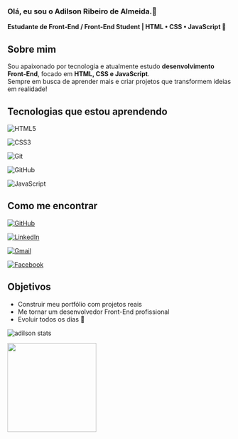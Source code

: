 ### Olá, eu sou o Adilson Ribeiro de Almeida.👋
**Estudante de Front-End / Front-End Student | HTML • CSS • JavaScript 🚀**

## Sobre mim
Sou apaixonado por tecnologia e atualmente estudo **desenvolvimento Front-End**, focado em **HTML, CSS e JavaScript**.  
Sempre em busca de aprender mais e criar projetos que transformem ideias em realidade!  

## Tecnologias que estou aprendendo

![HTML5](https://img.shields.io/badge/HTML5-E34F26?style=for-the-badge&logo=html5&logoColor=white)

![CSS3](https://img.shields.io/badge/CSS3-1572B6?style=for-the-badge&logo=css3&logoColor=white)

![Git](https://img.shields.io/badge/Git-F05032?style=for-the-badge&logo=git&logoColor=white)

![GitHub](https://img.shields.io/badge/GitHub-000?style=for-the-badge&logo=github&logoColor=white)

![JavaScript](https://img.shields.io/badge/JavaScript-F7DF1E?style=for-the-badge&logo=javascript&logoColor=black)

## Como me encontrar
[![GitHub](https://img.shields.io/badge/GitHub-000?style=for-the-badge&logo=github&logoColor=white)](https://github.com/adilsonribeiroalmeida)

[![LinkedIn](https://img.shields.io/badge/LinkedIn-0077B5?style=for-the-badge&logo=linkedin&logoColor=white)](https://www.linkedin.com)

[![Gmail](https://img.shields.io/badge/Email-D14836?style=for-the-badge&logo=gmail&logoColor=white)](mailto:adilsontrassi@gmail.com)

[![Facebook](https://img.shields.io/badge/Facebook-1877F2?style=for-the-badge&logo=facebook&logoColor=white)](https://www.facebook.com/[seuusuario](https://www.facebook.com/adilson.ribeirodealmeida.796?rdid=vgkTgZCuxgCL1CMl&share_url=https%3A%2F%2Fwww.facebook.com%2Fshare%2F1ZNZjTLgm2%2F#))


## Objetivos
- Construir meu portfólio com projetos reais  
- Me tornar um desenvolvedor Front-End profissional  
- Evoluir todos os dias 🚀



![adilson stats](https://github-readme-stats.vercel.app/api?username=adilsonribeiroalmeida&hide=contribs,prs)

<a href="https://github.com/anuraghazra/convoychat">
  <img height=200 align="center" src="https://github-readme-stats.vercel.app/api/top-langs?username=adilsonribeiroalmeida&layout=compact&langs_count=8&card_width=320" />
</a>


